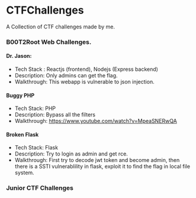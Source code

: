 # CTFChallenges
A Collection of CTF challenges made by me.

### B00T2Root Web Challenges.

#### Dr. Jason:
* Tech Stack : Reactjs (frontend), Nodejs (Express backend)
* Description: Only admins can get the flag.
* Walkthrough: This webapp is vulnerable to json injection.

#### Buggy PHP
* Tech Stack: PHP
* Description: Bypass all the filters
* Walkthrough: https://www.youtube.com/watch?v=MpeaSNERwQA

#### Broken Flask
* Tech Stack: Flask
* Description: Try to login as admin and get rce.
* Walkthrough: First try to decode jwt token and become admin, then there is a SSTI vulnerablility in flask, exploit it to find the flag in local file system.

### Junior CTF Challenges

#### 
